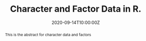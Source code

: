 ---
abstract: This is the abstract for character data and factors
address:
  city: Richmond
  country: United States
  postcode: "23284"
  region: VA
  street: 1000 West Cary Street
all_day: false
date: "2020-09-14T10:00:00Z"
date_end: "2020-09-14T15:00:00Z"
event: Data Literacy Lecture on Character Data & Factors
event_url: https://us02web.zoom.us/j/86289645889?pwd=YzVBZlhPYUwydE5pNWVhTFExSlA2Zz09
featured: false
location: Center for Environmental Studies
math: false
summary: Character data and factors.
tags: ["forcats"]
keywords: ["data munging"]
title: Character and Factor Data in R.
url_code: ""
url_pdf: ""
url_slides: ""
url_video: ""
---